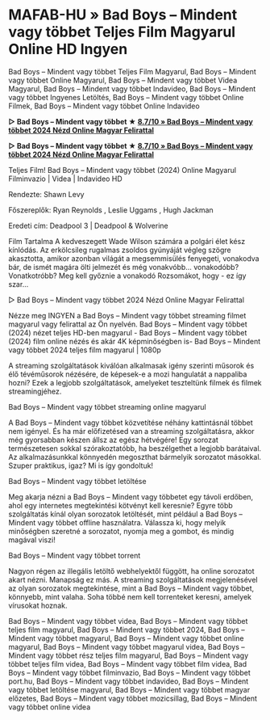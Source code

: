 # MAFAB-HU » Bad Boys – Mindent vagy többet Teljes Film Magyarul Online HD Ingyen

Bad Boys – Mindent vagy többet Teljes Film Magyarul, Bad Boys – Mindent vagy többet Online Magyarul, Bad Boys – Mindent vagy többet Videa Magyarul, Bad Boys – Mindent vagy többet Indavideo, Bad Boys – Mindent vagy többet Ingyenes Letöltés, Bad Boys – Mindent vagy többet Online Filmek, Bad Boys – Mindent vagy többet Online Indavideo

**▷ Bad Boys – Mindent vagy többet ★ [8.7/10 » Bad Boys – Mindent vagy többet 2024 Nézd Online Magyar Felirattal](https://is.gd/kGA3GV)**

**▷ Bad Boys – Mindent vagy többet ★ [8.7/10 » Bad Boys – Mindent vagy többet 2024 Nézd Online Magyar Felirattal](https://is.gd/kGA3GV)**

Teljes Film! Bad Boys – Mindent vagy többet (2024) Online Magyarul Filminvazio | Videa | Indavideo HD

Rendezte: Shawn Levy

Főszereplők: Ryan Reynolds , Leslie Uggams , Hugh Jackman

Eredeti cím: Deadpool 3 | Deadpool & Wolverine

Film Tartalma
A kedveszegett Wade Wilson számára a polgári élet kész kínlódás. Az erkölcsileg rugalmas zsoldos gyúnyáját végleg szögre akasztotta, amikor azonban világát a megsemmisülés fenyegeti, vonakodva bár, de ismét magára ölti jelmezét és még vonakvóbb… vonakodóbb? Vonatkotróbb? Meg kell győznie a vonakodó Rozsomákot, hogy - ez így szar...

▷ Bad Boys – Mindent vagy többet 2024 Nézd Online Magyar Felirattal

Nézze meg INGYEN a Bad Boys – Mindent vagy többet streaming filmet magyarul vagy felirattal az Ön nyelvén. Bad Boys – Mindent vagy többet (2024) nézet teljes HD-ben magyarul - Bad Boys – Mindent vagy többet (2024) film online nézés és akár 4K képminőségben is- Bad Boys – Mindent vagy többet 2024 teljes film magyarul | 1080p

A streaming szolgáltatások kiválóan alkalmasak igény szerinti műsorok és élő tévéműsorok nézésére, de képesek-e a mozi hangulatát a nappaliba hozni? Ezek a legjobb szolgáltatások, amelyeket teszteltünk filmek és filmek streamingjéhez.

Bad Boys – Mindent vagy többet streaming online magyarul

A Bad Boys – Mindent vagy többet közvetítése néhány kattintásnál többet nem igényel. És ha már előfizetésed van a streaming szolgáltatásra, akkor még gyorsabban készen állsz az egész hétvégére! Egy sorozat természetesen sokkal szórakoztatóbb, ha beszélgethet a legjobb barátaival. Az alkalmazásunkkal könnyedén megoszthat bármelyik sorozatot másokkal. Szuper praktikus, igaz? Mi is így gondoltuk!

Bad Boys – Mindent vagy többet letöltése

Meg akarja nézni a Bad Boys – Mindent vagy többetet egy távoli erdőben, ahol egy internetes megtekintési kötvényt kell keresnie? Egyre több szolgáltatás kínál olyan sorozatok letöltését, mint például a Bad Boys – Mindent vagy többet offline használatra. Válassza ki, hogy melyik minőségben szeretné a sorozatot, nyomja meg a gombot, és mindig magával viszi!

Bad Boys – Mindent vagy többet torrent

Nagyon régen az illegális letöltő webhelyektől függött, ha online sorozatot akart nézni. Manapság ez más. A streaming szolgáltatások megjelenésével az olyan sorozatok megtekintése, mint a Bad Boys – Mindent vagy többet, könnyebb, mint valaha. Soha többé nem kell torrenteket keresni, amelyek vírusokat hoznak.

Bad Boys – Mindent vagy többet videa, Bad Boys – Mindent vagy többet teljes film magyarul, Bad Boys – Mindent vagy többet 2024, Bad Boys – Mindent vagy többet magyarul, Bad Boys – Mindent vagy többet online magyarul, Bad Boys – Mindent vagy többet magyarul videa, Bad Boys – Mindent vagy többet rész teljes film magyarul, Bad Boys – Mindent vagy többet teljes film videa, Bad Boys – Mindent vagy többet film videa, Bad Boys – Mindent vagy többet filminvazio, Bad Boys – Mindent vagy többet port.hu, Bad Boys – Mindent vagy többet indavideo, Bad Boys – Mindent vagy többet letöltése magyarul, Bad Boys – Mindent vagy többet magyar előzetes, Bad Boys – Mindent vagy többet mozicsillag, Bad Boys – Mindent vagy többet online videa

